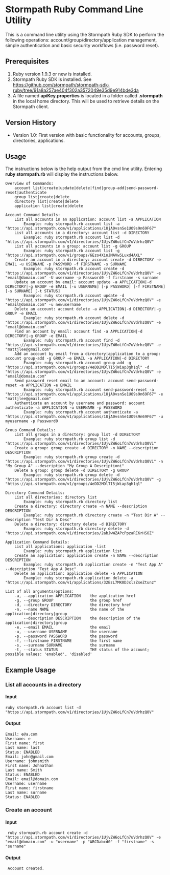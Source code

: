 # Stormpath Ruby Command Line Utility

This is a command line utility using the Stormpath Ruby SDK to perform the following operations: account/group/directory/application management, simple authentication and basic security workflows (i.e. password reset). 

## Prerequisites

1. Ruby version 1.9.3 or new is installed.
2. Stormpath Ruby SDK is installed. See https://github.com/stormpath/stormpath-sdk-ruby/tree/91a8a257ae404f302a3572049e35d9e914bde3da
3. A file named __apiKey.properties__ is located in a folder called __.stormpath__ in the local home directory. This will be used to retrieve details on the Stormpath client.

## Version History

* Version 1.0: First version with basic functionality for accounts, groups, directories, applications.

## Usage

The instructions below is the help output from the cmd line utility. Entering __ruby stormpath.rb__ will display the instructions below.

    Overview of Commands:
        account list|create|update|delete|find|group-add|send-password-reset|authenticate
        group list|create|delete
        directory list|create|delete
        application list|create|delete

    Account Command Details:
        List all accounts in an application: account list -a APPLICATION
            Example: ruby stormpath.rb account list -a "https://api.stormpath.com/v1/applications/1UjA0vsnSe1UO9s9n69F67"
        List all accounts in a directory: account list -d DIRECTORY
            Example: ruby stormpath.rb account list -d "https://api.stormpath.com/v1/directories/1UjvZW6oLfCn7uVdrhzQ0V"
        List all accounts in a group: account list -g GROUP
            Example: ruby stormpath.rb account list -g "https://api.stormpath.com/v1/groups/6Ezo4XinJMAVw5Luxd4AXL"
        Create an account in a directory: account create -d DIRECTORY -e EMAIL -u USERNAME -p PASSWORD -f FIRSTNAME -s SURNAME
            Example: ruby stormpath.rb account create -d "https://api.stormpath.com/v1/directories/1UjvZW6oLfCn7uVdrhzQ0V" -e "email@domain.com" -U username -p Password0 -f firstname -s surname
        Update an account by email: account update -a APPLICATION|-d DIRECTORY|-g GROUP -e EMAIL [-u USERNAME] [-p PASSWORD] [-f FIRSTNAME] [-s SURNAME] [-t STATUS]
            Example: ruby stormpath.rb account update -d "https://api.stormpath.com/v1/directories/1UjvZW6oLfCn7uVdrhzQ0V" -e "email@domain.com" -u newusername
        Delete an account: account delete -a APPLICATION|-d DIRECTORY|-g GROUP -e EMAIL
            Example: ruby stormpath.rb account delete -d "https://api.stormpath.com/v1/directories/1UjvZW6oLfCn7uVdrhzQ0V" -e "email@domain.com"
        Find an account by email: account find -a APPLICATION|-d DIRECTORY|-g GROUP -e EMAIL
            Example: ruby stormpath.rb account find -d "https://api.stormpath.com/v1/directories/1UjvZW6oLfCn7uVdrhzQ0V" -e "mattjlee@gmail.com"
        Add an account by email from a directory|application to a group: account group-add -g GROUP -e EMAIL -a APPLICATION|-d DIRECTORY
            Example: ruby stormpath.rb account group-add -g "https://api.stormpath.com/v1/groups/4eDD2MDlTI5jWiap3gh1ql" -d "https://api.stormpath.com/v1/directories/1UjvZW6oLfCn7uVdrhzQ0V" -e "email@domain.com"
        Send password reset email to an account: account send-password-reset -a APPLICATION -e EMAIL
            Example: ruby stormpath.rb account send-password-reset -a "https://api.stormpath.com/v1/applications/1UjA0vsnSe1UO9s9n69F67" -e "mattjlee@gmail.com"
        Authenticate an account by username and password: account authenticate -a APPLICATION -u USERNAME -p PASSWORD
            Example: ruby stormpath.rb account authenticate -a "https://api.stormpath.com/v1/applications/1UjA0vsnSe1UO9s9n69F67" -u myusername -p Password0

    Group Command Details:
        List all groups in a directory: group list -d DIRECTORY
            Example: ruby stormpath.rb group list -d "https://api.stormpath.com/v1/directories/1UjvZW6oLfCn7uVdrhzQ0Vi"
        Create a group: group create -d DIRECTORY -n NAME --description DESCRIPTION
            Example: ruby stormpath.rb group create -d "https://api.stormpath.com/v1/directories/1UjvZW6oLfCn7uVdrhzQ0Vi" -n "My Group A" --description "My Group A Descriptioni"
        Delete a group: group delete -d DIRECTORY -g GROUP
            Example: ruby stormpath.rb group delete -d "https://api.stormpath.com/v1/directories/1UjvZW6oLfCn7uVdrhzQ0V" -g "https://api.stormpath.com/v1/groups/4eDD2MDlTI5jWiap3gh1ql"

    Directory Command Details:
        List all directories: directory list
            Example: ruby stormpath.rb directory list
        Create a directory: directory create -n NAME --description DESCRIPTION
            Example: ruby stormpath.rb directory create -n "Test Dir A" --description "Test Dir A Desc"
        Delete a directory: directory delete -d DIRECTORY
            Example: ruby stormpath.rb directory delete -d "https://api.stormpath.com/v1/directories/2abJwWZAPcPpzaREKrHSOZ"

    Application Command Details:
        List all applications: application -list
            Example: ruby stormpath.rb application list
        Create an application: application create -n NAME --description DESCRIPTION
            Example: ruby stormpath.rb application create -n "Test App A" --description "Test App A Desc"
        Delete an application: application delete -a APPLICATION
            Example: ruby stormpath.rb application delete -a "https://api.stormpath.com/v1/applications/32BzL7MK0DJxlzZseZtunz"

    List of all arguments/options:
        -a, --application APPLICATION    the application href
        -g, --group GROUP                the group href
        -d, --directory DIRECTORY        the directory href
        -n, --name NAME                  the name of the application|directory|group
            --description DESCRIPTION    the description of the application|directory|group
        -e, --email EMAIL                the email
        -u, --username USERNAME          the username
        -p, --password PASSWORD          the password
        -f, --firstname FIRSTNAME        the first name
        -s, --surname SURNAME            the surname
        -t, --status STATUS              THE status of the account; possible values: 'enabled', 'disabled'
        
## Example Usage

### List all accounts in a directory

#### Input

    ruby stormpath.rb account list -d "https://api.stormpath.com/v1/directories/1UjvZW6oLfCn7uVdrhzQ0V"

#### Output

    Email: e@a.com
    Username: e
    First name: first
    Last name: last
    Status: ENABLED
    Email: john@gmail.com
    Username: johnsmith
    First name: Johnathan
    Last name: Smith
    Status: ENABLED
    Email: email@domain.com
    Username: username
    First name: firstname
    Last name: surname
    Status: ENABLED
    
### Create an account

#### Input
  
     ruby stormpath.rb account create -d "https://api.stormpath.com/v1/directories/1UjvZW6oLfCn7uVdrhzQ0V" -e "email@domain.com" -u "username" -p "ABCDabcd0" -f "firstname" -s "surname"
     
#### Output
   
     Account created.
